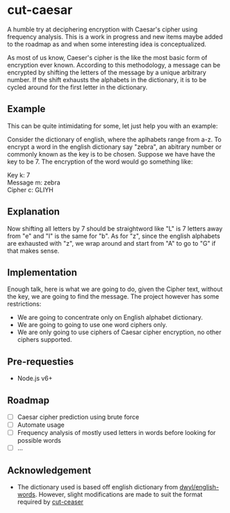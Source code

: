 # cut-caesar
A humble try at deciphering encryption with Caesar's cipher using frequency analysis. This is a work in progress and new items maybe added to the roadmap as and when some interesting idea is conceptualized.

As most of us know, Caeser's cipher is the like the most basic form of encryption ever known. According to this methodology, a message can be encrypted by shifting the letters of the message by a unique arbitrary number. If the shift exhausts the alphabets in the dictionary, it is to be cycled around for the first letter in the dictionary.

## Example

This can be quite intimidating for some, let just help you with an example:

Consider the dictionary of english, where the aplhabets range from a-z. To encrypt a word in the english dictionary say "zebra", an abitrary number or commonly known as the key is to be chosen. Suppose we have have the key to be 7. The encryption of the word would go something like:

Key k: 7<br>
Message m: zebra<br>
Cipher c:  GLIYH<br>

## Explanation

Now shifting all letters by 7 should be straightword like "L" is 7 letters away from "e" and "I" is the same for "b". As for "z", since the english alphabets are exhausted with "z", we wrap around and start from "A" to go to "G" if that makes sense.

## Implementation

Enough talk, here is what we are going to do, given the Cipher text, without the key, we are going to find the message. The project however has some restrictions:

* We are going to concentrate only on English alphabet dictionary.
* We are going to going to use one word ciphers only.
* We are only going to use ciphers of Caesar cipher encryption, no other ciphers supported.

## Pre-requesties

* Node.js v6+

<!--- ## Usage

Run `crack.js` using `node crack.js`, feed your cipher text and boom! You will get your message -->

## Roadmap

- [ ] Caesar cipher prediction using brute force
- [ ] Automate usage
- [ ] Frequency analysis of mostly used letters in words before looking for possible words
- [ ] ...

## Acknowledgement

* The dictionary used is based off english dictionary from [dwyl/english-words](https://github.com/dwyl/english-words). However, slight modifications are made to suit the format required by [cut-ceaser](https://github.com/ssupdoc/cut-caesar)